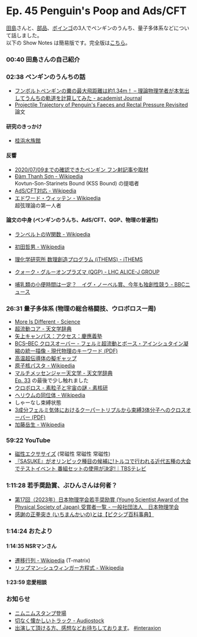 # Ep. 45 Penguin's Poop and Ads/CFT

[田島](https://twitter.com/HiroyukiTajima3)さんと、[部品](https://twitter.com/tjmlab)、[ボインゴ](https://twitter.com/toshakuukan)の3人でペンギンのうんち、量子多体系などについて話しました。  
以下の Show Notes は簡易版です。完全版は[こちら](https://interaxion-podcast.github.io/45)。

### 00:40 田島さんの自己紹介

### 02:38 ペンギンのうんちの話

- [フンボルトペンギンの糞の最大飛距離は約1.34m！ – 理論物理学者が本気出してうんちの軌道を計算してみた - academist Journal](https://academist-cf.com/journal/?p=14094)
- [Projectile Trajectory of Penguin's Faeces and Rectal Pressure Revisited](http://science.cc.kochi-u.ac.jp/scientific_reports/vol03/202003.html) 論文

#### 研究のきっかけ

- [桂浜水族館](https://katurahama-aq.jp/)

#### 反響

- [2020/07/09までの確認できたペンギン フン射記事や取材](https://lineblog.me/saboten2/archives/2020-07.html?p=2)
- [Đàm Thanh Sơn - Wikipedia](https://en.wikipedia.org/wiki/%C4%90%C3%A0m_Thanh_S%C6%A1n)  
  Kovtun-Son-Starinets Bound (KSS Bound) の提唱者
- [AdS/CFT対応 - Wikipedia](https://ja.wikipedia.org/wiki/AdS/CFT%E5%AF%BE%E5%BF%9C)
- [エドワード・ウィッテン - Wikipedia](https://ja.wikipedia.org/wiki/%E3%82%A8%E3%83%89%E3%83%AF%E3%83%BC%E3%83%89%E3%83%BB%E3%82%A6%E3%82%A3%E3%83%83%E3%83%86%E3%83%B3)  
  超弦理論の第一人者

#### 論文の中身 (ペンギンのうんち、AdS/CFT、QGP、物理の普遍性)

- [ランベルトのW関数 - Wikipedia](https://ja.wikipedia.org/wiki/%E3%83%A9%E3%83%B3%E3%83%99%E3%83%AB%E3%83%88%E3%81%AEW%E9%96%A2%E6%95%B0)
- [初田哲男 - Wikipedia](https://ja.wikipedia.org/wiki/%E5%88%9D%E7%94%B0%E5%93%B2%E7%94%B7)
- [理化学研究所 数理創造プログラム (iTHEMS) - iTHEMS](https://ithems.riken.jp/ja)
- [クォーク・グルーオンプラズマ (QGP) - LHC ALICE-J GROUP](http://alice-j.org/%E3%82%AF%E3%82%A9%E3%83%BC%E3%82%AF%E3%83%BB%E3%82%B0%E3%83%AB%E3%83%BC%E3%82%AA%E3%83%B3%E3%83%97%E3%83%A9%E3%82%BA%E3%83%9E-qgp/)

- [哺乳類の小便時間は一定？　イグ・ノーベル賞、今年も独創性競う - BBCニュース](https://www.bbc.com/japanese/34287437)

### 26:31 量子多体系 (物理の総合格闘技、ウロボロス一周)

- [More Is Different - Science](https://www.science.org/doi/10.1126/science.177.4047.393)
- [超流動コア - 天文学辞典](https://astro-dic.jp/superfluid-core/)
- [矢上キャンパス：アクセス：慶應義塾](https://www.keio.ac.jp/ja/maps/yagami.html)
- [BCS–BEC クロスオーバー - フェルミ超流動とボース・アインシュタイン凝縮の統一描像 - 現代物理のキーワード (PDF)](https://www.jps.or.jp/books/gakkaishi/2016/07/71-07trends.pdf)
- [高温超伝導体の擬ギャップ](https://staff.aist.go.jp/t-yanagisawa/activity/pgap.html)
- [原子核パスタ - Wikipedia](https://ja.wikipedia.org/wiki/%E5%8E%9F%E5%AD%90%E6%A0%B8%E3%83%91%E3%82%B9%E3%82%BF)
- [マルチメッセンジャー天文学 - 天文学辞典](https://astro-dic.jp/multi-messenger-astronomy/)  
  [Ep. 33](https://interaxion-podcast.github.io/33) の最後で少し触れました
- [ウロボロス - 素粒子と宇宙の謎 - 素核研](https://www2.kek.jp/ipns/ja/special/belle2-nicolive/particles-and-universe/)
- [ヘリウムの同位体 - Wikipedia](https://ja.wikipedia.org/wiki/%E3%83%98%E3%83%AA%E3%82%A6%E3%83%A0%E3%81%AE%E5%90%8C%E4%BD%8D%E4%BD%93)
- しゃーなし束縛状態
- [3成分フェルミ気体におけるクーパートリプルから束縛3体分子へのクロスオーバー (PDF)](https://educ.titech.ac.jp/phys/event_information/file/330.pdf)
- [加藤岳生 - Wikipedia](https://ja.wikipedia.org/wiki/%E5%8A%A0%E8%97%A4%E5%B2%B3%E7%94%9F)

### 59:22 YouTube

- [磁性エクササイズ](https://youtu.be/NBnSORVrhGY) (常磁性 常磁性 常磁性)
- [『SASUKE』がオリンピック種目の候補に!トルコで行われる近代五種の大会でテストイベント 番組セットの使用が決定!｜TBSテレビ](https://topics.tbs.co.jp/article/detail/?id=16116)

### 1:11:28 若手奨励賞、ぶひんさんは何者？

- [第17回（2023年）日本物理学会若手奨励賞 (Young Scientist Award of the Physical Society of Japan) 受賞者一覧 - 一般社団法人　日本物理学会](https://www.jps.or.jp/activities/awards/jusyosya/wakate2023.php)
- [感謝の正拳突き (いちまんかいの)とは【ピクシブ百科事典】](https://dic.pixiv.net/a/%E6%84%9F%E8%AC%9D%E3%81%AE%E6%AD%A3%E6%8B%B3%E7%AA%81%E3%81%8D)

### 1:14:24 おたより

#### 1:14:35 NSRマンさん

- [遷移行列 - Wikipedia](https://ja.wikipedia.org/wiki/%E9%81%B7%E7%A7%BB%E8%A1%8C%E5%88%97) (T-matrix)
- [リップマン–シュウィンガー方程式 - Wikipedia](https://ja.wikipedia.org/wiki/%E3%83%AA%E3%83%83%E3%83%97%E3%83%9E%E3%83%B3%E2%80%93%E3%82%B7%E3%83%A5%E3%82%A6%E3%82%A3%E3%83%B3%E3%82%AC%E3%83%BC%E6%96%B9%E7%A8%8B%E5%BC%8F)

#### 1:23:59 恋愛相談

### お知らせ

- [ニムニムスタンプ登場](https://store.line.me/stickershop/product/20651080/ja)
- [切なく懐かしいトラック - Audiostock](https://audiostock.jp/audio/1267554)
- [出演して頂ける方、感想などお待ちしております](https://interaxion-podcast.github.io/feedback/)。 [#interaxion](https://twitter.com/hashtag/interaxion)
